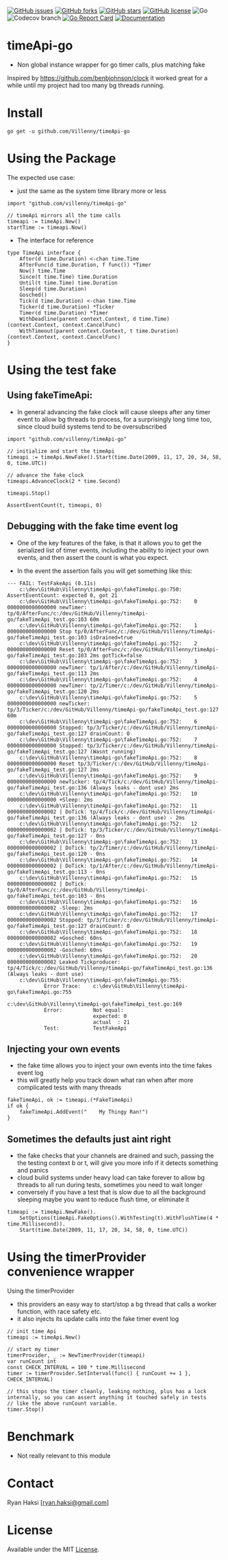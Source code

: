 [![GitHub issues](https://img.shields.io/github/issues/Villenny/timeApi-go)](https://github.com/Villenny/timeApi-go/issues)
[![GitHub forks](https://img.shields.io/github/forks/Villenny/timeApi-go)](https://github.com/Villenny/timeApi-go/network)
[![GitHub stars](https://img.shields.io/github/stars/Villenny/timeApi-go)](https://github.com/Villenny/timeApi-go/stargazers)
[![GitHub license](https://img.shields.io/github/license/Villenny/timeApi-go)](https://github.com/Villenny/timeApi-go/blob/main/LICENSE)
![Go](https://github.com/Villenny/timeApi-go/workflows/Go/badge.svg?branch=main)
![Codecov branch](https://img.shields.io/codecov/c/github/villenny/timeApi-go/main)
[![Go Report Card](https://goreportcard.com/badge/github.com/Villenny/timeApi-go)](https://goreportcard.com/report/github.com/Villenny/timeApi-go)
[![Documentation](https://godoc.org/github.com/Villenny/timeApi-go?status.svg)](http://godoc.org/github.com/Villenny/timeApi-go)

# timeApi-go
- Non global instance wrapper for go timer calls, plus matching fake

Inspired by https://github.com/benbjohnson/clock it worked great for a while until my project had too many bg threads running.


# Install

```
go get -u github.com/Villenny/timeApi-go
```




# Using the Package

The expected use case:
- just the same as the system time library more or less
```
import "github.com/villenny/timeApi-go"

// timeApi mirrors all the time calls
timeapi := timeApi.New()
startTime := timeapi.Now()
```

- The interface for reference
```
type TimeApi interface {
	After(d time.Duration) <-chan time.Time
	AfterFunc(d time.Duration, f func()) *Timer
	Now() time.Time
	Since(t time.Time) time.Duration
	Until(t time.Time) time.Duration
	Sleep(d time.Duration)
	Gosched()
	Tick(d time.Duration) <-chan time.Time
	Ticker(d time.Duration) *Ticker
	Timer(d time.Duration) *Timer
	WithDeadline(parent context.Context, d time.Time) (context.Context, context.CancelFunc)
	WithTimeout(parent context.Context, t time.Duration) (context.Context, context.CancelFunc)
}
```




# Using the test fake

## Using fakeTimeApi:
- In general advancing the fake clock will cause sleeps after any timer event to allow bg threads to process, for a surprisingly long time too, since cloud build systems tend to be oversubscribed
```
import "github.com/villenny/timeApi-go"

// initialize and start the timeApi
timeapi := timeApi.NewFake().Start(time.Date(2009, 11, 17, 20, 34, 58, 0, time.UTC))

// advance the fake clock
timeapi.AdvanceClock(2 * time.Second)

timeapi.Stop()

AssertEventCount(t, timeapi, 0)

```



## Debugging with the fake time event log
- One of the key features of the fake, is that it allows you to get the serialized list of timer events, including the ability to inject your own events, and then assert the count is what you expect.

- In the event the assertion fails you will get something like this:
```
--- FAIL: TestFakeApi (0.11s)
    c:\dev\GitHub\Villenny\timeApi-go\fakeTimeApi.go:750: AssertEventCount: expected 0, got 21
    c:\dev\GitHub\Villenny\timeApi-go\fakeTimeApi.go:752:    0 0000000000000000 newTimer: tp/0/AfterFunc/c:/dev/GitHub/Villenny/timeApi-go/fakeTimeApi_test.go:103 60m
    c:\dev\GitHub\Villenny\timeApi-go\fakeTimeApi.go:752:    1 0000000000000000 Stop tp/0/AfterFunc/c:/dev/GitHub/Villenny/timeApi-go/fakeTimeApi_test.go:103 isDrained=true
    c:\dev\GitHub\Villenny\timeApi-go\fakeTimeApi.go:752:    2 0000000000000000 Reset tp/0/AfterFunc/c:/dev/GitHub/Villenny/timeApi-go/fakeTimeApi_test.go:103 2ms gotTick=false
    c:\dev\GitHub\Villenny\timeApi-go\fakeTimeApi.go:752:    3 0000000000000000 newTimer: tp/1/After/c:/dev/GitHub/Villenny/timeApi-go/fakeTimeApi_test.go:113 2ms
    c:\dev\GitHub\Villenny\timeApi-go\fakeTimeApi.go:752:    4 0000000000000000 newTimer: tp/2/Timer/c:/dev/GitHub/Villenny/timeApi-go/fakeTimeApi_test.go:120 2ms
    c:\dev\GitHub\Villenny\timeApi-go\fakeTimeApi.go:752:    5 0000000000000000 newTicker: tp/3/Ticker/c:/dev/GitHub/Villenny/timeApi-go/fakeTimeApi_test.go:127 60m
    c:\dev\GitHub\Villenny\timeApi-go\fakeTimeApi.go:752:    6 0000000000000000 Stopped: tp/3/Ticker/c:/dev/GitHub/Villenny/timeApi-go/fakeTimeApi_test.go:127 drainCount: 0
    c:\dev\GitHub\Villenny\timeApi-go\fakeTimeApi.go:752:    7 0000000000000000 Stopped: tp/3/Ticker/c:/dev/GitHub/Villenny/timeApi-go/fakeTimeApi_test.go:127 (Wasnt running)
    c:\dev\GitHub\Villenny\timeApi-go\fakeTimeApi.go:752:    8 0000000000000000 Reset tp/3/Ticker/c:/dev/GitHub/Villenny/timeApi-go/fakeTimeApi_test.go:127 2ms
    c:\dev\GitHub\Villenny\timeApi-go\fakeTimeApi.go:752:    9 0000000000000000 newTicker: tp/4/Tick/c:/dev/GitHub/Villenny/timeApi-go/fakeTimeApi_test.go:136 (Always leaks - dont use) 2ms
    c:\dev\GitHub\Villenny\timeApi-go\fakeTimeApi.go:752:   10 0000000000000000 +Sleep: 2ms
    c:\dev\GitHub\Villenny\timeApi-go\fakeTimeApi.go:752:   11 0000000000000002 | DoTick: tp/4/Tick/c:/dev/GitHub/Villenny/timeApi-go/fakeTimeApi_test.go:136 (Always leaks - dont use) - 2ms
    c:\dev\GitHub\Villenny\timeApi-go\fakeTimeApi.go:752:   12 0000000000000002 | DoTick: tp/3/Ticker/c:/dev/GitHub/Villenny/timeApi-go/fakeTimeApi_test.go:127 - 0ns
    c:\dev\GitHub\Villenny\timeApi-go\fakeTimeApi.go:752:   13 0000000000000002 | DoTick: tp/2/Timer/c:/dev/GitHub/Villenny/timeApi-go/fakeTimeApi_test.go:120 - 0ns
    c:\dev\GitHub\Villenny\timeApi-go\fakeTimeApi.go:752:   14 0000000000000002 | DoTick: tp/1/After/c:/dev/GitHub/Villenny/timeApi-go/fakeTimeApi_test.go:113 - 0ns
    c:\dev\GitHub\Villenny\timeApi-go\fakeTimeApi.go:752:   15 0000000000000002 | DoTick: tp/0/AfterFunc/c:/dev/GitHub/Villenny/timeApi-go/fakeTimeApi_test.go:103 - 0ns
    c:\dev\GitHub\Villenny\timeApi-go\fakeTimeApi.go:752:   16 0000000000000002 -Sleep: 2ms
    c:\dev\GitHub\Villenny\timeApi-go\fakeTimeApi.go:752:   17 0000000000000002 Stopped: tp/3/Ticker/c:/dev/GitHub/Villenny/timeApi-go/fakeTimeApi_test.go:127 drainCount: 0
    c:\dev\GitHub\Villenny\timeApi-go\fakeTimeApi.go:752:   18 0000000000000002 +Gosched: 60ns
    c:\dev\GitHub\Villenny\timeApi-go\fakeTimeApi.go:752:   19 0000000000000002 -Gosched: 60ns
    c:\dev\GitHub\Villenny\timeApi-go\fakeTimeApi.go:752:   20 0000000000000002 Leaked Tickproducer: tp/4/Tick/c:/dev/GitHub/Villenny/timeApi-go/fakeTimeApi_test.go:136 (Always leaks - dont use)
    c:\dev\GitHub\Villenny\timeApi-go\fakeTimeApi.go:755:
            Error Trace:    c:\dev\GitHub\Villenny\timeApi-go\fakeTimeApi.go:755
                                        c:\dev\GitHub\Villenny\timeApi-go\fakeTimeApi_test.go:169
            Error:          Not equal:
                            expected: 0
                            actual  : 21
            Test:           TestFakeApi
```

## Injecting your own events
- the fake time allows you to inject your own events into the time fakes event log
- this will greatly help you track down what ran when after more complicated tests with many threads

```
fakeTimeApi, ok := timeapi.(*FakeTimeApi)
if ok {
    fakeTimeApi.AddEvent("    My Thingy Ran!")
}
```

## Sometimes the defaults just aint right
- the fake checks that your channels are drained and such, passing the the testing context b or t, will give you more info if it detects something and panics
- cloud build systems under heavy load can take forever to allow bg threads to all run during tests, sometimes you need to wait longer
- conversely if you have a test that is slow due to all the background sleeping maybe you want to reduce flush time, or eliminate it

```
timeapi := timeApi.NewFake().
    SetOptions(timeApi.FakeOptions().WithTesting(t).WithFlushTime(4 * time.Millisecond)).
    Start(time.Date(2009, 11, 17, 20, 34, 58, 0, time.UTC))
```



# Using the timerProvider convenience wrapper

Using the timerProvider
- this providers an easy way to start/stop a bg thread that calls a worker function, with race safety etc.
- it also injects its update calls into the fake timer event log

```
// init time Api
timeapi := timeApi.New()

// start my timer
timerProvider, _ := NewTimerProvider(timeapi)
var runCount int
const CHECK_INTERVAL = 100 * time.Millisecond
timer := timerProvider.SetInterval(func() { runCount += 1 }, CHECK_INTERVAL)

// this stops the timer cleanly, leaking nothing, plus has a lock internally, so you can assert anything it touched safely in tests
// like the above runCount variable.
timer.Stop()
```


# Benchmark
- Not really relevant to this module


# Contact

Ryan Haksi [ryan.haksi@gmail.com]

# License

Available under the MIT [License](/LICENSE).
